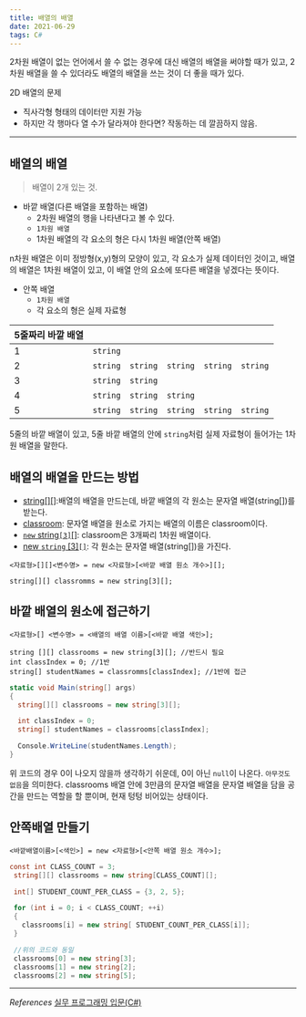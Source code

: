 ```yaml
---
title: 배열의 배열
date: 2021-06-29
tags: C#
---
```


2차원 배열이 없는 언어에서 쓸 수 없는 경우에 대신 배열의 배열을 써야할 때가 있고, 2차원 배열을 쓸 수 있더라도 배열의 배열을 쓰는 것이 더 좋을 때가 있다.

2D 배열의 문제

- 직사각형 형태의 데이터만 지원 가능
- 하지만 각 행마다 열 수가 달라져야 한다면? 작동하는 데 깔끔하지 않음.

---

## 배열의 배열

> 배열이 2개 있는 것.

- 바깥 배열(다른 배열을 포함하는 배열)
  - 2차원 배열의 행을 나타낸다고 볼 수 있다.
  - `1차원 배열`
  - 1차원 배열의 각 요소의 형은 다시 1차원 배열(안쪽 배열)

n차원 배열은 이미 정방형(x,y)형의 모양이 있고, 각 요소가 실제 데이터인 것이고, 배열의 배열은 1차원 배열이 있고, 이 배열 안의 요소에 또다른 배열을 넣겠다는 뜻이다.

- 안쪽 배열
  - `1차원 배열`
  - 각 요소의 형은 실제 자료형

| 5줄짜리 바깥 배열 |          |          |          |          |          |
| ----------------- | -------- | -------- | -------- | -------- | -------- |
| 1                 | `string` |          |          |          |          |
| 2                 | `string` | `string` | `string` | `string` | `string` |
| 3                 | `string` | `string` |          |          |          |
| 4                 | `string` | `string` | `string` |          |          |
| 5                 | `string` | `string` | `string` | `string` | `string` |

5줄의 바깥 배열이 있고, 5줄 바깥 배열의 안에 `string`처럼 실제 자료형이 들어가는 1차원 배열을 말한다.

## 배열의 배열을 만드는 방법

- <u>string[][]</u>:배열의 배열을 만드는데, 바깥 배열의 각 원소는 문자열 배열(string[])를 받는다.
- <u>classroom</u>: 문자열 배열을 원소로 가지는 배열의 이름은 classroom이다.
- <u>`new` string`[3]`[]</u>: classroom은 3개짜리 1차원 배열이다.
- <u>new `string` [3]`[]`</u>: 각 원소는 문자열 배열(string[])을 가진다.

```
<자료형>[][]<변수명> = new <자료형>[<바깥 배열 원소 개수>][];

string[][] classromms = new string[3][];
```

## 바깥 배열의 원소에 접근하기

```
<자료형>[] <변수명> = <배열의 배열 이름>[<바깥 배열 색인>];

string [][] classrooms = new string[3][]; //반드시 필요
int classIndex = 0; //1반
string[] studentNames = classromms[classIndex]; //1반에 접근
```

```c#
static void Main(string[] args)
{
  string[][] classrooms = new string[3][];

  int classIndex = 0;
  string[] studentNames = classrooms[classIndex];

  Console.WriteLine(studentNames.Length);
}
```

위 코드의 경우 0이 나오지 않을까 생각하기 쉬운데, 0이 아닌 `null`이 나온다. `아무것도 없음`을 의미한다. classrooms 배열 안에 3만큼의 문자열 배열을 문자열 배열을 담을 공간을 만드는 역할을 할 뿐이며, 현재 텅텅 비어있는 상태이다.

## 안쪽배열 만들기

```
<바깥배열이름>[<색인>] = new <자료형>[<안쪽 배열 원소 개수>];
```

```c#
const int CLASS_COUNT = 3;
 string[][] classrooms = new string[CLASS_COUNT][];

 int[] STUDENT_COUNT_PER_CLASS = {3, 2, 5};

 for (int i = 0; i < CLASS_COUNT; ++i)
 {
   classrooms[i] = new string[ STUDENT_COUNT_PER_CLASS[i]];
 }

 //위의 코드와 동일
 classrooms[0] = new string[3];
 classrooms[1] = new string[2];
 classrooms[2] = new string[5];
```

---

_References_
[실무 프로그래밍 입문(C#)](https://www.udemy.com/share/101tfkAEYTcVxXTXQJ/)
